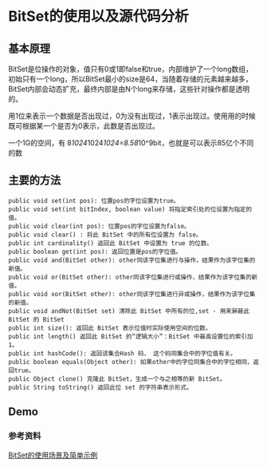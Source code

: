 # BitSet的使用以及源代码分析

## 基本原理

BitSet是位操作的对象，值只有0或1即false和true，内部维护了一个long数组，初始只有一个long，所以BitSet最小的size是64，当随着存储的元素越来越多，BitSet内部会动态扩充，最终内部是由N个long来存储，这些针对操作都是透明的。

用1位来表示一个数据是否出现过，0为没有出现过，1表示出现过。使用用的时候既可根据某一个是否为0表示，此数是否出现过。

一个1G的空间，有 8*1024*1024*1024=8.58*10^9bit，也就是可以表示85亿个不同的数

## 主要的方法 
```
public void set(int pos): 位置pos的字位设置为true。 
public void set(int bitIndex, boolean value) 将指定索引处的位设置为指定的值。 
public void clear(int pos): 位置pos的字位设置为false。
public void clear() : 将此 BitSet 中的所有位设置为 false。 
public int cardinality() 返回此 BitSet 中设置为 true 的位数。 
public boolean get(int pos): 返回位置是pos的字位值。 
public void and(BitSet other): other同该字位集进行与操作，结果作为该字位集的新值。 
public void or(BitSet other): other同该字位集进行或操作，结果作为该字位集的新值。 
public void xor(BitSet other): other同该字位集进行异或操作，结果作为该字位集的新值。
public void andNot(BitSet set) 清除此 BitSet 中所有的位,set - 用来屏蔽此 BitSet 的 BitSet
public int size(): 返回此 BitSet 表示位值时实际使用空间的位数。
public int length() 返回此 BitSet 的“逻辑大小”：BitSet 中最高设置位的索引加 1。 
public int hashCode(): 返回该集合Hash 码， 这个码同集合中的字位值有关。 
public boolean equals(Object other): 如果other中的字位同集合中的字位相同，返回true。 
public Object clone() 克隆此 BitSet，生成一个与之相等的新 BitSet。 
public String toString() 返回此位 set 的字符串表示形式。
```
## Demo




### 参考资料
[BitSet的使用场景及简单示例](https://my.oschina.net/cloudcoder/blog/294810)
